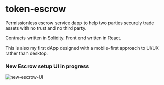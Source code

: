 # token-escrow

Permissionless escrow service dapp to help two parties securely trade assets with no trust and no third party.

Contracts written in Solidity. Front end written in React.

This is also my first dApp designed with a mobile-first approach to UI/UX rather than desktop.


### New Escrow setup UI in progress
![new-escrow-UI](https://user-images.githubusercontent.com/99688245/173620933-562b02c7-4980-4fdd-a43d-c2ca60973458.png)


